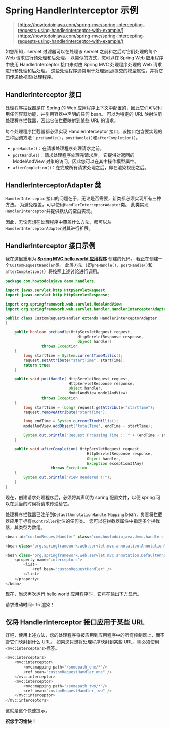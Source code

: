 # Spring HandlerInterceptor 示例

> [https://howtodoinjava.com/spring-mvc/spring-intercepting-requests-using-handlerinterceptor-with-example/](https://howtodoinjava.com/spring-mvc/spring-intercepting-requests-using-handlerinterceptor-with-example/)

如您所知，servlet 过滤器可以在处理该 servlet 之前和之后对它们处理的每个 Web 请求进行预处理和后处理。 以类似的方式，您可以在 Spring Web 应用程序中使用 HandlerInterceptor 接口来对由 Spring MVC 处理程序处理的 Web 请求进行预处理和后处理。 这些处理程序通常用于处理返回/提交的模型属性，并将它们传递给视图/处理程序。

## HandlerInterceptor 接口

处理程序拦截器是在 Spring 的 Web 应用程序上下文中配置的，因此它们可以利用任何容器功能，并引用容器中声明的任何 bean。 可以为特定的 URL 映射注册处理程序拦截器，因此它仅拦截映射到某些 URL 的请求。

每个处理程序拦截器都必须实现 HandlerInterceptor 接口，该接口包含要实现的三种回调方法：`preHandle()`，`postHandle()`和`afterCompletion()`。

*   `preHandle()`：在请求处理程序处理请求之前。
*   `postHandle()`：请求处理程序处理完请求后。 它提供对返回的 ModelAndView 对象的访问，因此您可以在其中操作模型属性。
*   `afterCompletion()`：在完成所有请求处理之后，即在渲染视图之后。

## HandlerInterceptorAdapter 类

`HandlerInterceptor`接口的问题在于，无论是否需要，新类都必须实现所有三种方法。 为避免覆盖，可以使用`HandlerInterceptorAdapter`类。 此类实现`HandlerInterceptor`并提供默认的空白实现。

因此，无论您想在处理程序中覆盖什么方法，都可以从`HandlerInterceptorAdapter`对其进行扩展。

## HandlerInterceptor 接口示例

我在这里重用为 [**Spring MVC hello world 应用程序**](//howtodoinjava.com/spring/spring-mvc/spring-mvc-hello-world-example/) 创建的代码。 我正在创建一个`CustomRequestHandler`类。 此类方法（即`preHandle()`，`postHandle()`和`afterCompletion()`）将按照上述讨论进行调用。

```java
package com.howtodoinjava.demo.handlers;

import javax.servlet.http.HttpServletRequest;
import javax.servlet.http.HttpServletResponse;

import org.springframework.web.servlet.ModelAndView;
import org.springframework.web.servlet.handler.HandlerInterceptorAdapter;

public class CustomRequestHandler extends HandlerInterceptorAdapter 
{

	public boolean preHandle(HttpServletRequest request,
								HttpServletResponse response, 
								Object handler)
				throws Exception 
	{
		long startTime = System.currentTimeMillis();
        request.setAttribute("startTime", startTime);
        return true;
	}

	public void postHandle( HttpServletRequest request,
							HttpServletResponse response, 
							Object handler, 
							ModelAndView modelAndView) 
				throws Exception 
	{
		long startTime = (Long) request.getAttribute("startTime");
        request.removeAttribute("startTime");

        long endTime = System.currentTimeMillis();
        modelAndView.addObject("totalTime", endTime - startTime);

        System.out.println("Request Prcessing Time :: " + (endTime - startTime));
	}

	public void afterCompletion( HttpServletRequest request,
									HttpServletResponse response, 
									Object handler, 
									Exception exceptionIfAny) 
					throws Exception 
	{
		System.out.println("View Rendered !!");
	}
}

```

现在，创建请求处理程序后，必须将其声明为 spring 配置文件，以便 spring 可以在适当的时候将请求传递给它。

处理程序拦截器已注册到`DefaultAnnotationHandlerMapping` bean，负责将拦截器应用于标有`@Controller`批注的任何类。 您可以在拦截器属性中指定多个拦截器，其类型为数组。

```java
<bean id="customRequestHandler" class="com.howtodoinjava.demo.handlers.CustomRequestHandler" />

<bean class="org.springframework.web.servlet.mvc.annotation.AnnotationMethodHandlerAdapter" />

<bean class="org.springframework.web.servlet.mvc.annotation.DefaultAnnotationHandlerMapping">
	<property name="interceptors">
		<list>
			<ref bean="customRequestHandler" />
		</list>
	</property>
</bean>

```

现在，当您再次运行 hello world 应用程序时，它将在输出下方显示。

请求进动时间:: 15
渲染！

## 仅将 HandlerInterceptor 接口应用于某些 URL

好吧，使用上述方法，您的处理程序将被应用到应用程序中的所有控制器上，而不管它们映射到什么 URL。 如果您只想将处理程序映射到某些 URL，则必须使用`<mvc:interceptors>`标签。

```java
<mvc:interceptors>
    <mvc:interceptor>
        <mvc:mapping path="/somepath_one/*"/>
        <ref bean="customRequestHandler_one" />
    </mvc:interceptor>
	<mvc:interceptor>
        <mvc:mapping path="/somepath_two/*"/>
        <ref bean="customRequestHandler_two" />
    </mvc:interceptor>
</mvc:interceptors>

```

这就是这个快速提示。

**祝您学习愉快！**